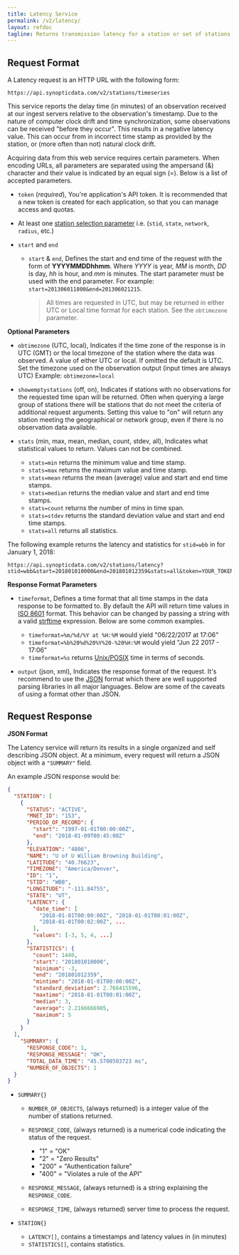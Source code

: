 ```yaml
---
title: Latency Service
permalink: /v2/latency/
layout: refdoc
tagline: Returns transmission latency for a station or set of stations based on a start and end date/time.
---
```


## Request Format

A Latency request is an HTTP URL with the following form:

```
https://api.synopticdata.com/v2/stations/timeseries
```

This service reports the delay time (in minutes) of an observation received at our ingest servers relative to the observation's timestamp. Due to the nature of computer clock drift and time synchronization, some observations can be received "before they occur". This results in a negative latency value. This can occur from in incorrect time stamp as provided by the station, or (more often than not) natural clock drift.

Acquiring data from this web service requires certain parameters. When encoding URLs, all parameters are separated using the ampersand (&) character and their value is indicated by an equal sign (=). Below is a list of accepted parameters.

* `token` (_required_), You're application's API token. It is recommended that a new token is created for each application, so that you can manage access and quotas.

* At least one [station selection parameter][station-selectors] i.e. (`stid`, `state`, `network`, `radius`, etc.)

* `start` and `end`

  * `start` & `end`, Defines the start and end time of the request with the form of **YYYYMMDDhhmm**. Where _YYYY_ is year, _MM_ is month, _DD_ is day, _hh_ is hour, and _mm_ is minutes. The start parameter must be used with the end parameter. For example: `start=201306011800&end=201306021215`.

    > All times are requested in UTC, but may be returned in either UTC or Local time format for each station. See the `obtimezone` parameter.

**Optional Parameters**

* `obtimezone` (UTC, local), Indicates if the time zone of the response is in UTC (GMT) or the local timezone of the station where the data was observed. A value of either UTC or local. If omitted the default is UTC. Set the timezone used on the observation output (input times are always UTC) Example: `obtimezone=local`

* `showemptystations` (off, on), Indicates if stations with no observations for the requested time span will be returned. Often when querying a large group of stations there will be stations that do not meet the criteria of additional request arguments. Setting this value to "on" will return any station meeting the geographical or network group, even if there is no observation data available.

* `stats` (min, max, mean, median, count, stdev, all), Indicates what statistical values to return. Values can not be combined.

  * `stats=min` returns the minimum value and time stamp.
  * `stats=max` returns the maximum value and time stamp.
  * `stats=mean` returns the mean (average) value and start and end time stamps.
  * `stats=median` returns the median value and start and end time stamps.
  * `stats=count` returns the number of mins in time span.
  * `stats=stdev` returns the standard deviation value and start and end time stamps.
  * `stats=all` returns all statistics.

The following example returns the latency and statistics for `stid=wbb` in for January 1, 2018:

```
https://api.synopticdata.com/v2/stations/latency?stid=wbb&start=201801010000&end=201801012359&stats=all&token=YOUR_TOKEN_HERE
```

**Response Format Parameters**

* `timeformat`, Defines a time format that all time stamps in the data response to be formatted to. By default the API will return time values in [ISO 8601][iso-8601] format. This behavior can be changed by passing a string with a valid [strftime][strftime] expression. Below are some common examples.

  * `timeformat=%m/%d/%Y at %H:%M` would yield "06/22/2017 at 17:06"
  * `timeformat=%b%20%d%20%Y%20-%20%H:%M` would yield "Jun 22 2017 - 17:06"
  * `timeformat=%s` returns [Unix/POSIX][epoch-seconds] time in terms of seconds.

* `output` (json, xml), Indicates the response format of the request. It's recommend to use the [JSON] format which there are well supported parsing libraries in all major languages. Below are some of the caveats of using a format other than JSON.

## Request Response

**JSON Format**

The Latency service will return its results in a single organized and self describing JSON object. At a minimum, every request will return a JSON object with a `"SUMMARY"` field.

An example JSON response would be:

```json
{
  "STATION": [
    {
      "STATUS": "ACTIVE",
      "MNET_ID": "153",
      "PERIOD_OF_RECORD": {
        "start": "1997-01-01T00:00:00Z",
        "end": "2018-01-09T00:45:00Z"
      },
      "ELEVATION": "4806",
      "NAME": "U of U William Browning Building",
      "LATITUDE": "40.76623",
      "TIMEZONE": "America/Denver",
      "ID": "1",
      "STID": "WBB",
      "LONGITUDE": "-111.84755",
      "STATE": "UT",
      "LATENCY": {
        "date_time": [
          "2018-01-01T00:00:00Z", "2018-01-01T00:01:00Z",
          "2018-01-01T00:02:00Z", ...
        ],
        "values": [-3, 5, 4, ...]
      },
      "STATISTICS": {
        "count": 1440,
        "start": "201801010000",
        "minimum": -3,
        "end": "201801012359",
        "mintime": "2018-01-01T00:00:00Z",
        "standard_deviation": 2.766415596,
        "maxtime": "2018-01-01T00:01:00Z",
        "median": 3,
        "average": 2.2166666985,
        "maximum": 5
      }
    }
  ],
    "SUMMARY": {
      "RESPONSE_CODE": 1,
      "RESPONSE_MESSAGE": "OK",
      "TOTAL_DATA_TIME": "45.5708503723 ms",
      "NUMBER_OF_OBJECTS": 1
  }
}
```

* `SUMMARY{}`

  * `NUMBER_OF_OBJECTS`, (always returned) is a integer value of the number of stations returned.
  * `RESPONSE_CODE`, (always returned) is a numerical code indicating the status of the request.

    * "1" = "OK"
    * "2" = "Zero Results"
    * "200" = "Authentication failure"
    * "400" = "Violates a rule of the API"

  * `RESPONSE_MESSAGE`, (always returned) is a string explaining the `RESPONSE_CODE`.
  * `RESPONSE_TIME`, (always returned) server time to process the request.

* `STATION{}`

  * `LATENCY[]`, contains a timestamps and latency values in (in minutes)
  * `STATISTICS[]`, contains statistics.

<!-- References & URLs -->

[station-selectors]: ../station-selectors/
[timeseries-api]: ../timeseries/
[network-api]: ../networks/
[epoch-seconds]: https://en.wikipedia.org/wiki/Unix_time
[iso-8601]: https://en.wikipedia.org/wiki/ISO_8601
[json]: https://json.org/
[sl-range-check]: https://synopticlabs.org/api/mesonet/reference/qc/#Range_check
[strftime]: https://man7.org/linux/man-pages/man3/strftime.3.html
